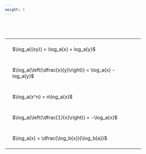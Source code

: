 ```yaml
---
weight: 3
---
```


#  
<br>
<style type="text/css">
#T_fe22a th.col_heading {
  text-align: left;
  font-size: 1em;
}
#T_fe22a td {
  text-align: left;
  font-size: 1em;
  padding: 1.5em;
}
#T_fe22a_row0_col0, #T_fe22a_row1_col0, #T_fe22a_row2_col0, #T_fe22a_row3_col0, #T_fe22a_row4_col0 {
  width: 400px;
  white-space: pre-wrap;
}
</style>
<table id="T_fe22a">
  <thead>
  </thead>
  <tbody>
    <tr>
      <td id="T_fe22a_row0_col0" class="data row0 col0" >$\log_a{(xy)} = \log_a{x} + log_a{y}$</td>
    </tr>
    <tr>
      <td id="T_fe22a_row1_col0" class="data row1 col0" >$\log_a{\left(\dfrac{x}{y}\right)} = \log_a{x} - log_a{y}$</td>
    </tr>
    <tr>
      <td id="T_fe22a_row2_col0" class="data row2 col0" >$\log_a{x^n} = n\log_a{x}$</td>
    </tr>
    <tr>
      <td id="T_fe22a_row3_col0" class="data row3 col0" >$\log_a{\left(\dfrac{1}{x}\right)} = -\log_a{x}$</td>
    </tr>
    <tr>
      <td id="T_fe22a_row4_col0" class="data row4 col0" >$\log_a{x} = \dfrac{\log_b{x}}{\log_b{a}}$</td>
    </tr>
  </tbody>
</table>
